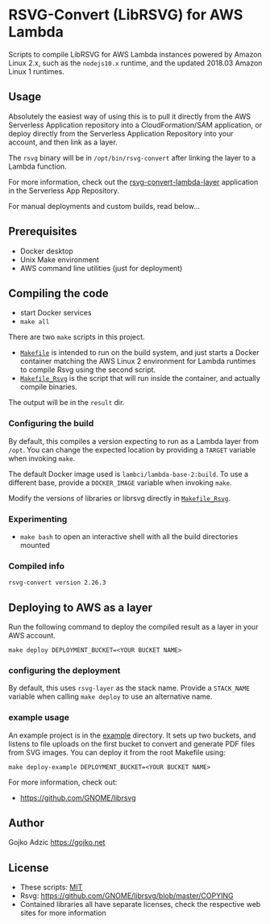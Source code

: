 # RSVG-Convert (LibRSVG) for AWS Lambda

Scripts to compile LibRSVG for AWS Lambda instances powered by Amazon Linux 2.x, such as the `nodejs10.x` runtime, and the updated 2018.03 Amazon Linux 1 runtimes. 

## Usage

Absolutely the easiest way of using this is to pull it directly from the AWS Serverless Application repository into a CloudFormation/SAM application, or deploy directly from the Serverless Application Repository into your account, and then link as a layer. 

The `rsvg` binary will be in `/opt/bin/rsvg-convert` after linking the layer to a Lambda function.

For more information, check out the [rsvg-convert-lambda-layer](https://serverlessrepo.aws.amazon.com/applications/arn:aws:serverlessrepo:us-east-1:145266761615:applications~rsvg-convert-lambda-layer) application in the Serverless App Repository.

For manual deployments and custom builds, read below...

## Prerequisites

* Docker desktop
* Unix Make environment
* AWS command line utilities (just for deployment)

## Compiling the code

* start Docker services
* `make all`

There are two `make` scripts in this project.

* [`Makefile`](Makefile) is intended to run on the build system, and just starts a Docker container matching the AWS Linux 2 environment for Lambda runtimes to compile Rsvg using the second script.
* [`Makefile_Rsvg`](Makefile_Rsvg) is the script that will run inside the container, and actually compile binaries. 

The output will be in the `result` dir.

### Configuring the build

By default, this compiles a version expecting to run as a Lambda layer from `/opt`. You can change the expected location by providing a `TARGET` variable when invoking `make`.

The default Docker image used is `lambci/lambda-base-2:build`. To use a different base, provide a `DOCKER_IMAGE` variable when invoking `make`.

Modify the versions of libraries or librsvg directly in [`Makefile_Rsvg`](Makefile_Rsvg).

### Experimenting

* `make bash` to open an interactive shell with all the build directories mounted

### Compiled info

```
rsvg-convert version 2.26.3
```

## Deploying to AWS as a layer

Run the following command to deploy the compiled result as a layer in your AWS account.

```
make deploy DEPLOYMENT_BUCKET=<YOUR BUCKET NAME>
```

### configuring the deployment

By default, this uses `rsvg-layer` as the stack name. Provide a `STACK_NAME` variable when
calling `make deploy` to use an alternative name.

### example usage

An example project is in the [example](example) directory. It sets up two buckets, and listens to file uploads on the first bucket to convert and generate PDF files from SVG images. You can deploy it from the root Makefile using:

```
make deploy-example DEPLOYMENT_BUCKET=<YOUR BUCKET NAME>
```

For more information, check out:

* https://github.com/GNOME/librsvg

## Author

Gojko Adzic <https://gojko.net>

## License

* These scripts: [MIT](https://opensource.org/licenses/MIT)
* Rsvg: <https://github.com/GNOME/librsvg/blob/master/COPYING>
* Contained libraries all have separate licenses, check the respective web sites for more information
